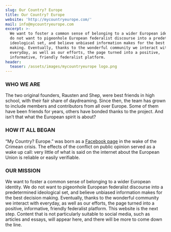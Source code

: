 ```yaml
---
slug: Our Country? Europe
title: Our Country? Europe
website: 'http://mycountryeurope.com/'
mail: info@mycountryeurope.com
excerpt: >-
  We want to foster a common sense of belonging to a wider European identity. We
  do not want to pigeonhole European federalist discourse into a predetermined
  ideological set, and believe unbiased information makes for the best decision
  making. Eventually, thanks to the wonderful community we interact with
  everyday, as well as our efforts, the page turned into a positive,
  informative, friendly federalist platform.
header:
  teaser: /assets/images/mycountryeurope logo.png
---
```

<!--StartFragment-->

### WHO WE ARE

The two original founders, Rausten and Shep, were best friends in high school, with their fair share of daydreaming. Since then, the team has grown to include members and contributors from all over Europe. Some of them have been friends for years, others have bonded thanks to the project. And isn’t that what the European spirit is about?

### HOW IT ALL BEGAN

“My Country? Europe.” was born as a [Facebook page](http://www.facebook.com/mycountryeurope) in the wake of the Crimean crisis. The effects of the conflict on public opinion served as a wake up call: very little of what is said on the internet about the European Union is reliable or easily verifiable.

### OUR MISSION

We want to foster a common sense of belonging to a wider European identity. We do not want to pigeonhole European federalist discourse into a predetermined ideological set, and believe unbiased information makes for the best decision making. Eventually, thanks to the wonderful community we interact with everyday, as well as our efforts, the page turned into a positive, informative, friendly federalist platform. This website is the next step. Content that is not particularly suitable to social media, such as articles and essays, will appear here, and there will be more to come down the line.

<!--EndFragment-->
